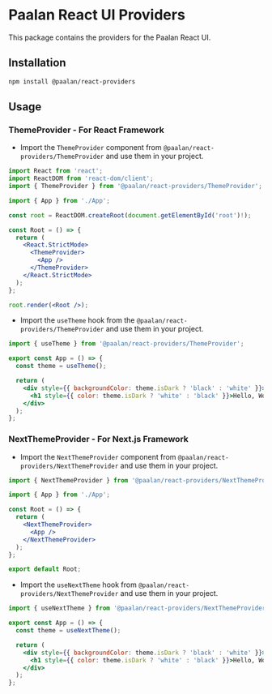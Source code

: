 # Paalan React UI Providers

This package contains the providers for the Paalan React UI.

## Installation

```bash
npm install @paalan/react-providers
```

## Usage

### ThemeProvider - For React Framework

- Import the `ThemeProvider` component from `@paalan/react-providers/ThemeProvider` and use them in your project.

```jsx
import React from 'react';
import ReactDOM from 'react-dom/client';
import { ThemeProvider } from '@paalan/react-providers/ThemeProvider';

import { App } from './App';

const root = ReactDOM.createRoot(document.getElementById('root')!);

const Root = () => {
  return (
    <React.StrictMode>
      <ThemeProvider>
        <App />
      </ThemeProvider>
    </React.StrictMode>
  );
};

root.render(<Root />);
```

- Import the `useTheme` hook from the `@paalan/react-providers/ThemeProvider` and use them in your project.

```jsx
import { useTheme } from '@paalan/react-providers/ThemeProvider';

export const App = () => {
  const theme = useTheme();

  return (
    <div style={{ backgroundColor: theme.isDark ? 'black' : 'white' }}>
      <h1 style={{ color: theme.isDark ? 'white' : 'black' }}>Hello, World!</h1>
    </div>
  );
};
```

### NextThemeProvider - For Next.js Framework

- Import the `NextThemeProvider` component from `@paalan/react-providers/NextThemeProvider` and use them in your project.

```jsx
import { NextThemeProvider } from '@paalan/react-providers/NextThemeProvider';

import { App } from './App';

const Root = () => {
  return (
    <NextThemeProvider>
      <App />
    </NextThemeProvider>
  );
};

export default Root;
```

- Import the `useNextTheme` hook from `@paalan/react-providers/NextThemeProvider` and use them in your project.

```jsx
import { useNextTheme } from '@paalan/react-providers/NextThemeProvider';

export const App = () => {
  const theme = useNextTheme();

  return (
    <div style={{ backgroundColor: theme.isDark ? 'black' : 'white' }}>
      <h1 style={{ color: theme.isDark ? 'white' : 'black' }}>Hello, World!</h1>
    </div>
  );
};
```
